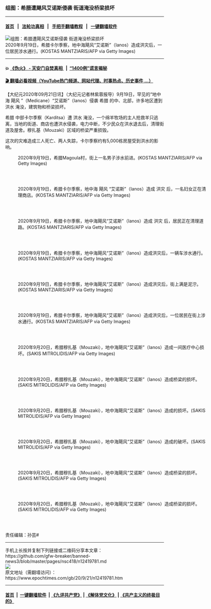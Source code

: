 ### 组图：希腊遭飓风艾诺斯侵袭 街道淹没桥梁损坏
------------------------

#### [首页](https://github.com/gfw-breaker/banned-news3/blob/master/README.md) &nbsp;&nbsp;|&nbsp;&nbsp; [法轮功真相](https://github.com/begood0513/basic/blob/master/README.md)  &nbsp;&nbsp;|&nbsp;&nbsp; [手把手翻墙教程](https://github.com/gfw-breaker/guides/wiki)  &nbsp;&nbsp;|&nbsp;&nbsp; [一键翻墙软件](https://github.com/gfw-breaker/nogfw/blob/master/README.md)  



<div><img alt="组图：希腊遭飓风艾诺斯侵袭 街道淹没桥梁损坏" class="attachment-djy_600_400 size-djy_600_400 wp-post-image" src="https://i.epochtimes.com/assets/uploads/2020/09/GettyImages-1228594951-600x400.jpg"/>
<div class="caption">
 2020年9月19日，希腊卡尔季察，地中海飓风“艾诺斯”（Ianos）造成洪灾后，一位居民涉水通行。(KOSTAS MANTZIARIS/AFP via Getty Images)
</div></div><hr/>

#### 💥 [《伪火》 - 天安门自焚真相 ](http://158.247.195.190:10000/videos/blog/weihuo.html)&nbsp; |&nbsp; [“1400例”谎言揭秘  ](http://158.247.195.190:10000/videos/blog/jiexi1400.html)

#### [ 🎬  翻墙必看视频（YouTube热门频道、网站代理、时事热点、历史事件 ...）](https://github.com/gfw-breaker/links/blob/master/banned.md)

<div><p>
 【大纪元2020年09月21日讯】（大纪元记者林紫蓉报导）9月19日，罕见的“地中海
 <ok href="https://www.epochtimes.com/gb/tag/%E9%A3%93%E9%A3%8E.html">
  飓风
 </ok>
 ”（Medicane）“艾诺斯”（Ianos）侵袭
 <ok href="https://www.epochtimes.com/gb/tag/%E5%B8%8C%E8%85%8A.html">
  希腊
 </ok>
 的中、北部，许多地区遭到
 <ok href="https://www.epochtimes.com/gb/tag/%E6%B4%AA%E6%B0%B4.html">
  洪水
 </ok>
 淹没，建筑物和桥梁损坏。
</p>
<p>
 <ok href="https://www.epochtimes.com/gb/tag/%E5%B8%8C%E8%85%8A.html">
  希腊
 </ok>
 中部卡尔季察（Karditsa）遭
 <ok href="https://www.epochtimes.com/gb/tag/%E6%B4%AA%E6%B0%B4.html">
  洪水
 </ok>
 淹没，一个绵羊牧场的主人抢救羊只逃离，当地的街道、商店也遭洪水侵袭，电力中断，不少民众在洪水退去后，清理街道及屋舍。穆扎基（Mouzaki）区域的桥梁严重损毁。
</p>
<p>
 这次的灾难造成三人死亡、两人失踪，卡尔季察约有5,000栋房屋受到洪水的影响。
</p>
<figure class="wp-caption aligncenter" id="attachment_12419816" style="width: 600px">
 <ok href="https://i.epochtimes.com/assets/uploads/2020/09/GettyImages-1228588954.jpg">
  <img alt="" class="size-large wp-image-12419816" src="https://i.epochtimes.com/assets/uploads/2020/09/GettyImages-1228588954-600x400.jpg"/>
 </ok>
 <br/><figcaption class="wp-caption-text">
  2020年9月19日，希腊Magoula村，街上一名男子涉水前进。(KOSTAS MANTZIARIS/AFP via Getty Images)
 </figcaption><br/>
</figure><br/>
<figure class="wp-caption aligncenter" id="attachment_12419824" style="width: 600px">
 <ok href="https://i.epochtimes.com/assets/uploads/2020/09/GettyImages-1228594244.jpg">
  <img alt="" class="size-large wp-image-12419824" src="https://i.epochtimes.com/assets/uploads/2020/09/GettyImages-1228594244-600x400.jpg"/>
 </ok>
 <br/><figcaption class="wp-caption-text">
  2020年9月19日，希腊卡尔季察，地中海
  <ok href="https://www.epochtimes.com/gb/tag/%E9%A3%93%E9%A3%8E.html">
   飓风
  </ok>
  “艾诺斯”（Ianos）造成
  <ok href="https://www.epochtimes.com/gb/tag/%E6%B4%AA%E7%81%BE.html">
   洪灾
  </ok>
  后，一名妇女正在清理商店。(KOSTAS MANTZIARIS/AFP via Getty Images)
 </figcaption><br/>
</figure><br/>
<figure class="wp-caption aligncenter" id="attachment_12419827" style="width: 600px">
 <ok href="https://i.epochtimes.com/assets/uploads/2020/09/GettyImages-1228594652.jpg">
  <img alt="" class="size-large wp-image-12419827" src="https://i.epochtimes.com/assets/uploads/2020/09/GettyImages-1228594652-600x400.jpg"/>
 </ok>
 <br/><figcaption class="wp-caption-text">
  2020年9月19日，希腊卡尔季察，地中海飓风“艾诺斯”（Ianos）造成
  <ok href="https://www.epochtimes.com/gb/tag/%E6%B4%AA%E7%81%BE.html">
   洪灾
  </ok>
  后，居民正在清理道路。(KOSTAS MANTZIARIS/AFP via Getty Images)
 </figcaption><br/>
</figure><br/>
<figure class="wp-caption aligncenter" id="attachment_12419828" style="width: 600px">
 <ok href="https://i.epochtimes.com/assets/uploads/2020/09/GettyImages-1228594833.jpg">
  <img alt="" class="size-large wp-image-12419828" src="https://i.epochtimes.com/assets/uploads/2020/09/GettyImages-1228594833-600x400.jpg"/>
 </ok>
 <br/><figcaption class="wp-caption-text">
  2020年9月19日，希腊卡尔季察，地中海飓风“艾诺斯”（Ianos）造成洪灾后，一辆车涉水通行。(KOSTAS MANTZIARIS/AFP via Getty Images)
 </figcaption><br/>
</figure><br/>
<figure class="wp-caption aligncenter" id="attachment_12419829" style="width: 600px">
 <ok href="https://i.epochtimes.com/assets/uploads/2020/09/GettyImages-1228594849.jpg">
  <img alt="" class="size-large wp-image-12419829" src="https://i.epochtimes.com/assets/uploads/2020/09/GettyImages-1228594849-600x400.jpg"/>
 </ok>
 <br/><figcaption class="wp-caption-text">
  2020年9月19日，希腊卡尔季察，地中海飓风“艾诺斯”（Ianos）造成洪灾后，街上满是泥泞。(KOSTAS MANTZIARIS/AFP via Getty Images)
 </figcaption><br/>
</figure><br/>
<figure class="wp-caption aligncenter" id="attachment_12419832" style="width: 600px">
 <ok href="https://i.epochtimes.com/assets/uploads/2020/09/GettyImages-1228594889.jpg">
  <img alt="" class="size-large wp-image-12419832" src="https://i.epochtimes.com/assets/uploads/2020/09/GettyImages-1228594889-600x400.jpg"/>
 </ok>
 <br/><figcaption class="wp-caption-text">
  2020年9月19日，希腊卡尔季察，地中海飓风“艾诺斯”（Ianos）造成洪灾后，一位居民在街上涉水通行。(KOSTAS MANTZIARIS/AFP via Getty Images)
 </figcaption><br/>
</figure><br/>
<figure class="wp-caption aligncenter" id="attachment_12419836" style="width: 600px">
 <ok href="https://i.epochtimes.com/assets/uploads/2020/09/GettyImages-1228617824.jpg">
  <img alt="" class="size-large wp-image-12419836" src="https://i.epochtimes.com/assets/uploads/2020/09/GettyImages-1228617824-600x400.jpg"/>
 </ok>
 <br/><figcaption class="wp-caption-text">
  2020年9月20日，希腊穆扎基（Mouzaki），地中海飓风“艾诺斯”（Ianos）造成一间医疗中心损坏。(SAKIS MITROLIDIS/AFP via Getty Images)
 </figcaption><br/>
</figure><br/>
<figure class="wp-caption aligncenter" id="attachment_12419837" style="width: 600px">
 <ok href="https://i.epochtimes.com/assets/uploads/2020/09/GettyImages-1228618215.jpg">
  <img alt="" class="size-large wp-image-12419837" src="https://i.epochtimes.com/assets/uploads/2020/09/GettyImages-1228618215-600x399.jpg"/>
 </ok>
 <br/><figcaption class="wp-caption-text">
  2020年9月20日，希腊穆扎基（Mouzaki），地中海飓风“艾诺斯”（Ianos）造成桥梁的损坏。(SAKIS MITROLIDIS/AFP via Getty Images)
 </figcaption><br/>
</figure><br/>
<figure class="wp-caption aligncenter" id="attachment_12419839" style="width: 600px">
 <ok href="https://i.epochtimes.com/assets/uploads/2020/09/GettyImages-1228618347.jpg">
  <img alt="" class="size-large wp-image-12419839" src="https://i.epochtimes.com/assets/uploads/2020/09/GettyImages-1228618347-600x399.jpg"/>
 </ok>
 <br/><figcaption class="wp-caption-text">
  2020年9月20日，希腊穆扎基（Mouzaki），地中海飓风“艾诺斯”（Ianos）造成的损坏。(SAKIS MITROLIDIS/AFP via Getty Images)
 </figcaption><br/>
</figure><br/>
<figure class="wp-caption aligncenter" id="attachment_12419841" style="width: 600px">
 <ok href="https://i.epochtimes.com/assets/uploads/2020/09/GettyImages-1228618423.jpg">
  <img alt="" class="size-large wp-image-12419841" src="https://i.epochtimes.com/assets/uploads/2020/09/GettyImages-1228618423-600x399.jpg"/>
 </ok>
 <br/><figcaption class="wp-caption-text">
  2020年9月20日，希腊穆扎基（Mouzaki），地中海飓风“艾诺斯”（Ianos）造成的破坏。(SAKIS MITROLIDIS/AFP via Getty Images)
 </figcaption><br/>
</figure><br/>
<figure class="wp-caption aligncenter" id="attachment_12419845" style="width: 600px">
 <ok href="https://i.epochtimes.com/assets/uploads/2020/09/GettyImages-1228618473.jpg">
  <img alt="" class="size-large wp-image-12419845" src="https://i.epochtimes.com/assets/uploads/2020/09/GettyImages-1228618473-600x400.jpg"/>
 </ok>
 <br/><figcaption class="wp-caption-text">
  2020年9月20日，希腊穆扎基（Mouzaki），地中海飓风“艾诺斯”（Ianos）造成桥梁的损坏。(SAKIS MITROLIDIS/AFP via Getty Images)
 </figcaption><br/>
</figure><br/>
<figure class="wp-caption aligncenter" id="attachment_12419847" style="width: 600px">
 <ok href="https://i.epochtimes.com/assets/uploads/2020/09/GettyImages-1228619163.jpg">
  <img alt="" class="size-large wp-image-12419847" src="https://i.epochtimes.com/assets/uploads/2020/09/GettyImages-1228619163-600x400.jpg"/>
 </ok>
 <br/><figcaption class="wp-caption-text">
  2020年9月20日，希腊穆扎基（Mouzaki），地中海飓风“艾诺斯”（Ianos）造成桥梁的损坏。(SAKIS MITROLIDIS/AFP via Getty Images)
 </figcaption><br/>
</figure><br/>
<p>
 责任编辑：孙芸#
</p>
</div>
<hr/>
手机上长按并复制下列链接或二维码分享本文章：<br/>
https://github.com/gfw-breaker/banned-news3/blob/master/pages/nsc418/n12419781.md <br/>
<a href='https://github.com/gfw-breaker/banned-news3/blob/master/pages/nsc418/n12419781.md'><img src='https://github.com/gfw-breaker/banned-news3/blob/master/pages/nsc418/n12419781.md.png'/></a> <br/>
原文地址（需翻墙访问）：https://www.epochtimes.com/gb/20/9/21/n12419781.htm


------------------------
#### [首页](https://github.com/gfw-breaker/banned-news3/blob/master/README.md) &nbsp;|&nbsp; [一键翻墙软件](https://github.com/gfw-breaker/nogfw/blob/master/README.md) &nbsp;| [《九评共产党》](https://github.com/gfw-breaker/9ping.md/blob/master/README.md#九评之一评共产党是什么) | [《解体党文化》](https://github.com/gfw-breaker/jtdwh.md/blob/master/README.md) | [《共产主义的终极目的》](https://github.com/gfw-breaker/gczydzjmd.md/blob/master/README.md)


<img src='http://gfw-breaker.win/banned-news3/pages/nsc418/n12419781.md' width='0px' height='0px'/>
